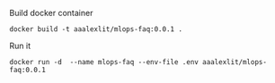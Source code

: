 Build docker container
```shell
docker build -t aaalexlit/mlops-faq:0.0.1 . 
```

Run it

```shell
docker run -d  --name mlops-faq --env-file .env aaalexlit/mlops-faq:0.0.1
```